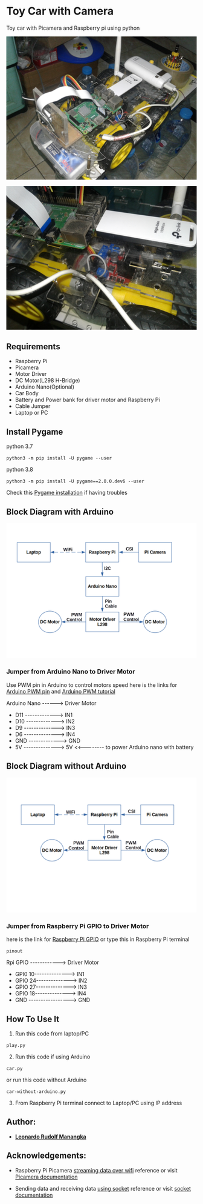 # Toy Car with Camera

Toy car with Picamera and Raspberry pi using python

![Image of Raspberry Pi car](https://github.com/Lmanangka/toy-car-with-camera/blob/master/img/Rpi-car.jpg?raw=true)

![Image of Raspberry Pi car driver motor](https://github.com/Lmanangka/toy-car-with-camera/blob/master/img/Rpi-car-Driver-Motor.jpg?raw=true)

## Requirements

* Raspberry Pi
* Picamera
* Motor Driver
* DC Motor(L298 H-Bridge)
* Arduino Nano(Optional)
* Car Body
* Battery and Power bank for driver motor and Raspberry Pi
* Cable Jumper
* Laptop or PC

## Install Pygame

python 3.7
```shell
python3 -m pip install -U pygame --user
```
python 3.8
```shell
python3 -m pip install -U pygame==2.0.0.dev6 --user
```
Check this [Pygame installation](https://www.pygame.org/wiki/GettingStarted) if having troubles

## Block Diagram with Arduino

![Image of block diagram with Arduino](https://github.com/Lmanangka/toy-car-with-camera/blob/master/img/Rpi-car-with-arduino.png?raw=true)

### Jumper from Arduino Nano to Driver Motor

Use PWM pin in Arduino to control motors speed
here is the links for [Arduino PWM pin](https://www.arduino.cc/reference/en/language/functions/analog-io/analogwrite/) and [Arduino PWM tutorial](https://www.arduino.cc/en/tutorial/PWM)

Arduino Nano ------> Driver Motor
* D11 -------------> IN1
* D10 -------------> IN2
* D9 --------------> IN3
* D6 --------------> IN4
* GND -------------> GND
* 5V --------------> 5V <<-------- to power Arduino nano with battery

## Block Diagram without Arduino

![Image of block diagram without Arduino](https://github.com/Lmanangka/toy-car-with-camera/blob/master/img/Rpi-car-without-arduino.png?raw=true)

### Jumper from Raspberry Pi GPIO to Driver Motor

here is the link for [Raspberry Pi GPIO](https://pinout.xyz/#) or type this in Raspberry Pi terminal
```shell
pinout
```

Rpi GPIO ------------> Driver Motor
* GPI0 10--------------> IN1
* GPIO 24--------------> IN2
* GPIO 27--------------> IN3
* GPIO 18--------------> IN4
* GND -----------------> GND

## How To Use It

1. Run this code from laptop/PC
```shell
play.py
```
2. Run this code if using Arduino
```shell
car.py
```
or run this code without Arduino
```shell
car-without-arduino.py
```
3. From Raspberry Pi terminal connect to Laptop/PC using IP address

## Author:

* [**Leonardo Rudolf Manangka**](https://github.com/Lmanangka)

## Acknowledgements:

* Raspberry Pi Picamera [streaming data over wifi](https://github.com/hamuchiwa/AutoRCCar) reference or visit [Picamera documentation](https://picamera.readthedocs.io/en/release-1.13/)

* Sending data and receiving data [using socket](https://www.youtube.com/watch?v=Lbfe3-v7yE0) reference or visit [socket documentation](https://docs.python.org/3/library/socket.html)
